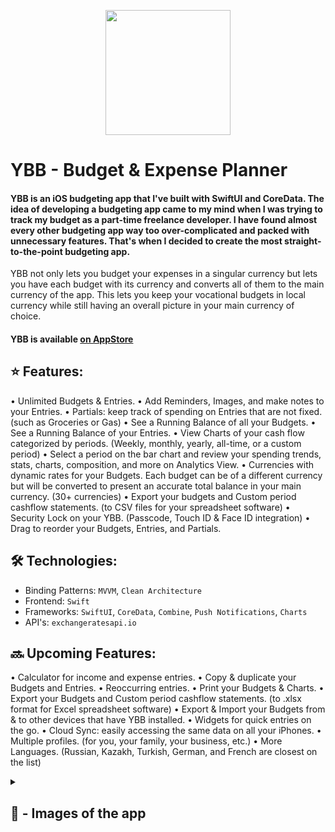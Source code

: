 <p align="center">
<img src=https://github.com/AisultanAskarov/YBB-YourBudgetBuddy/assets/36818367/7d7214c2-6e99-4627-a57b-fe82079aba4a width="200" height="200">
</p>

# YBB - Budget & Expense Planner

#### YBB is an iOS budgeting app that I've built with SwiftUI and CoreData. The idea of developing a budgeting app came to my mind when I was trying to track my budget as a part-time freelance developer. I have found almost every other budgeting app way too over-complicated and packed with unnecessary features. That's when I decided to create the most straight-to-the-point budgeting app. 

YBB not only lets you budget your expenses in a singular currency but lets you have each budget with its currency and converts all of them to the main currency of the app. This lets you  keep your vocational budgets in local currency while still having an overall picture in your main currency of choice.

#### YBB is available [on AppStore](https://apps.apple.com/us/app/ybb-budget-expense-planner/id6467672552)

## ⭐️ Features:

•  Unlimited Budgets & Entries.
•  Add Reminders, Images, and make notes to your Entries.
•  Partials: keep track of spending on Entries that are not fixed. (such as Groceries or Gas)
•  See a Running Balance of all your Budgets.
•  See a Running Balance of your Entries.
•  View Charts of your cash flow categorized by periods. (Weekly, monthly, yearly, all-time, or a custom period)
•  Select a period on the bar chart and review your spending trends, stats, charts, composition, and more on Analytics View.
•  Currencies with dynamic rates for your Budgets. Each budget can be of a different currency but will be converted to present an accurate total balance in your main currency. (30+ currencies)
•  Export your budgets and Custom period cashflow statements. (to CSV files for your spreadsheet software)
•  Security Lock on your YBB. (Passcode, Touch ID & Face ID integration)
•  Drag to reorder your Budgets, Entries, and Partials.


## 🛠️ Technologies:

- Binding Patterns: `MVVM`, `Clean Architecture`
- Frontend: `Swift`
- Frameworks: `SwiftUI`, `CoreData`, `Combine`, `Push Notifications`, `Charts`
- API's: `exchangeratesapi.io`


## 🔜 Upcoming Features:

•  Calculator for income and expense entries.
•  Copy & duplicate your Budgets and Entries.
•  Reoccurring entries.
•  Print your Budgets & Charts.
•  Export your Budgets and Custom period cashflow statements. (to .xlsx format for Excel spreadsheet software)
•  Export & Import your Budgets from & to other devices that have YBB installed.
•  Widgets for quick entries on the go.
•  Cloud Sync: easily accessing the same data on all your iPhones.
•  Multiple profiles. (for you, your family, your business, etc.)
•  More Languages. (Russian, Kazakh, Turkish, German, and French are closest on the list)

<details>
<summary>
  
  ## 📸 - Images of the app
  
</summary>

<p align="center">
<img src=https://github.com/AisultanAskarov/YBB-Budget-Expense-Planner/assets/36818367/c1322976-67df-41c0-b8ae-ea72fb8a50ff>
</p>

<p align="center">
<img src=https://github.com/AisultanAskarov/YBB-Budget-Expense-Planner/assets/36818367/325067c1-5eb3-4846-91c6-0aa64e3336fb>
</p>

<p align="center">
<img src=https://github.com/AisultanAskarov/YBB-Budget-Expense-Planner/assets/36818367/cccc3128-fd1a-4862-96a1-7459d94c00ea>
</p>

<p align="center">
<img src=https://github.com/AisultanAskarov/YBB-Budget-Expense-Planner/assets/36818367/bf2dd6d9-117e-4666-8508-f9edfa8f3ad1>
</p>

<p align="center">
<img src=https://github.com/AisultanAskarov/YBB-Budget-Expense-Planner/assets/36818367/ccb9668e-ce38-487e-81ef-84d934c434db>
</p>

</details>
